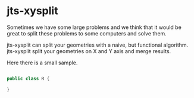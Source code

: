 # jts-xysplit

Sometimes we have some large problems and we think that it would be great to split these problems to some computers and solve them.

jts-xysplit can split your geometries with a naive, but functional algorithm. jts-xysplit split your geometries on X and Y axis and merge results.

Here there is a small sample.

```java

public class R {
  
}

```
